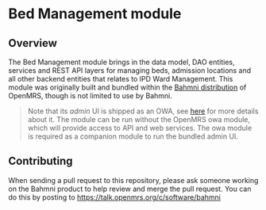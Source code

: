 # Bed Management module

## Overview

The Bed Management module brings in the data model, DAO entities, services and REST API layers for managing beds, admission locations and all other backend entities that relates to IPD Ward Management.
This module was originally built and bundled within the [Bahmni distribution](https://github.com/Bahmni/openmrs-distro-bahmni) of OpenMRS, though is not limited to use by Bahmni.

> Note that its _admin_ UI is shipped as an OWA, see [here](owa/README.md) for more details about it.
> The module can be run without the OpenMRS owa module, which will provide access to API and web services.  The owa module is required as a companion module to run the bundled admin UI.

## Contributing

When sending a pull request to this repository, please ask someone working on the Bahmni product to help review and merge
the pull request. You can do this by posting to https://talk.openmrs.org/c/software/bahmni
